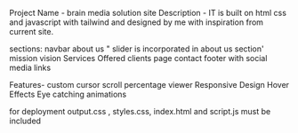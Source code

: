 Project Name - brain media solution site
Description -
IT is built on html css and javascript with tailwind and designed by me with inspiration from current site.

sections:
navbar
about us " slider is incorporated in about us section'
mission
vision
Services Offered
clients page
contact
footer with social media links

Features-
custom cursor
scroll percentage viewer
Responsive Design
Hover Effects
Eye catching animations

for deployment 
output.css , styles.css, index.html and script.js must be included




